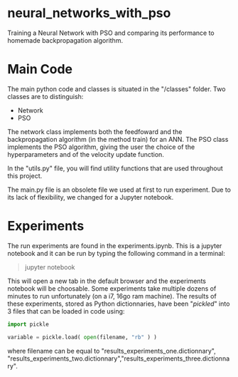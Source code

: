 # neural_networks_with_pso
 Training a Neural Network with PSO and comparing its performance to homemade backpropagation algorithm.

# Main Code
The main python code and classes is situated in the "/classes" folder. Two classes are to distinguish:
 - Network
 - PSO

The network class implements both the feedfoward and the backpropagation algorithm (in the method train) for an ANN.
The PSO class implements the PSO algorithm, giving the user the choice of the hyperparameters and of the velocity update function.

In the "utils.py" file, you will find utility functions that are used throughout this project.

The main.py file is an obsolete file we used at first to run experiment. Due to its lack of flexibility, we changed for a Jupyter notebook.

# Experiments
The run experiments are found in the experiments.ipynb. This is a jupyter notebook and it can be run by typing the following command in a terminal:
 > jupyter notebook

This will open a new tab in the default browser and the experiments notebook will be choosable. Some experiments take multiple dozens of minutes to run unfortunately (on a i7, 16go ram machine). The results of these experiments, stored as Python dictionnaries, have been "*pickled*" into 3 files that can be loaded in code using:

```python
import pickle

variable = pickle.load( open(filename, "rb" ) )
```

where filename can be equal to "results_experiments_one.dictionnary", "results_experiments_two.dictionnary","results_experiments_three.dictionnary".